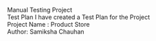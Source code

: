 Manual Testing Project 
<br>
Test Plan I have created a Test Plan for the Project
<br>
Project Name : Product Store 
<br>
Author: Samiksha Chauhan
